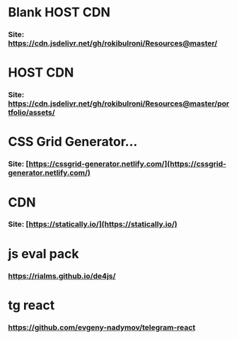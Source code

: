 # Blank HOST CDN
### Site: https://cdn.jsdelivr.net/gh/rokibulroni/Resources@master/

# HOST CDN
### Site: https://cdn.jsdelivr.net/gh/rokibulroni/Resources@master/portfolio/assets/

# CSS Grid Generator...

### Site: [https://cssgrid-generator.netlify.com/](https://cssgrid-generator.netlify.com/)


# CDN
### Site: [https://statically.io/](https://statically.io/) 

# js eval pack
### https://rialms.github.io/de4js/

# tg react
### https://github.com/evgeny-nadymov/telegram-react


